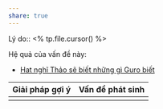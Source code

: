 ```yaml
---
share: true
---
```

Lý do:: <% tp.file.cursor() %>

Hệ quả của vấn đề này:
- [Hat nghĩ Thảo sẽ biết những gì Guro biết](./Hat%20ngh%C4%A9%20Th%E1%BA%A3o%20s%E1%BA%BD%20bi%E1%BA%BFt%20nh%E1%BB%AFng%20g%C3%AC%20Guro%20bi%E1%BA%BFt.md)


| Giải pháp gợi ý | Vấn đề phát sinh |
| --------------- | ---------------- |
|                 |                  |
